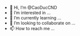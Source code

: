 - 👋 Hi, I’m @CaoDucCND
- 👀 I’m interested in ...
- 🌱 I’m currently learning ...
- 💞️ I’m looking to collaborate on ...
- 📫 How to reach me ...



<!---
CaoDucCND/CaoDucCND is a ✨ special ✨ repository because its `README.md` (this file) appears on your GitHub profile.
You can click the Preview link to take a look at your changes.
--->
